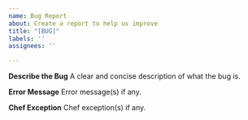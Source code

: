 ```yaml
---
name: Bug Report
about: Create a report to help us improve
title: "[BUG]"
labels: ''
assignees: ''

---
```


**Describe the Bug**
A clear and concise description of what the bug is.

**Error Message**
Error message(s) if any. 

**Chef Exception**
Chef exception(s) if any.
